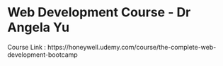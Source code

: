 <h1>Web Development Course - Dr Angela Yu</h1>
Course Link : https://honeywell.udemy.com/course/the-complete-web-development-bootcamp
